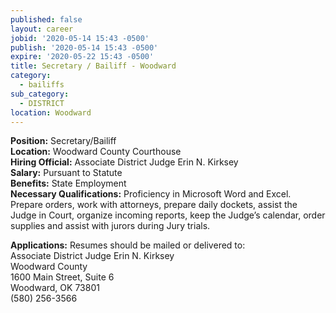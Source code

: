 ```yaml
---
published: false
layout: career
jobid: '2020-05-14 15:43 -0500'
publish: '2020-05-14 15:43 -0500'
expire: '2020-05-22 15:43 -0500'
title: Secretary / Bailiff - Woodward
category:
  - bailiffs
sub_category:
  - DISTRICT
location: Woodward
---
```

**Position:** Secretary/Bailiff  
**Location:** Woodward County Courthouse  
**Hiring Official:** Associate District Judge Erin N. Kirksey  
**Salary:** Pursuant to Statute  
**Benefits:** State Employment  
**Necessary Qualifications:** Proficiency in Microsoft Word and Excel. Prepare orders, work with attorneys, prepare daily dockets, assist the Judge in Court, organize incoming reports, keep the Judge’s calendar, order supplies and assist with jurors during Jury trials.

**Applications:** Resumes should be mailed or delivered to:  
Associate District Judge Erin N. Kirksey  
Woodward County  
1600 Main Street, Suite 6  
Woodward, OK 73801  
(580) 256-3566
